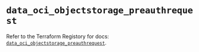 # `data_oci_objectstorage_preauthrequest`

Refer to the Terraform Registory for docs: [`data_oci_objectstorage_preauthrequest`](https://registry.terraform.io/providers/oracle/oci/6.18.0/docs/data-sources/objectstorage_preauthrequest).
